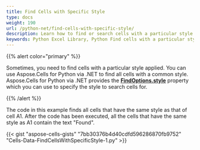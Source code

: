 ```yaml
---
title: Find Cells with Specific Style
type: docs
weight: 190
url: /python-net/find-cells-with-specific-style/
description: Learn how to find or search cells with a particular style applied through the Aspose.Cells for Python via .NET API.
keywords: Python Excel Library, Python Find cells with a particular style applied, Python Search cells with a particular style applied
---
```


{{% alert color="primary" %}}

Sometimes, you need to find cells with a particular style applied. You can use Aspose.Cells for Python via .NET to find all cells with a common style. Aspose.Cells for Python via .NET provides the [**FindOptions.style**](https://reference.aspose.com/cells/python-net/aspose.cells/findoptions/style/) property which you can use to specify the style to search cells for.

{{% /alert %}}

The code in this example finds all cells that have the same style as that of cell A1. After the code has been executed, all the cells that have the same style as A1 contain the text "Found".

{{< gist "aspose-cells-gists" "7bb30376b4d40cdfd596286870fb9752" "Cells-Data-FindCellsWithSpecificStyle-1.py" >}}
